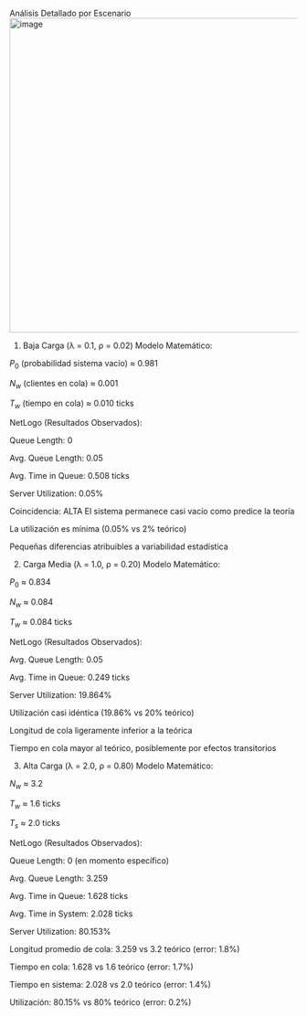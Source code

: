 Análisis Detallado por Escenario
<img width="921" height="551" alt="image" src="https://github.com/user-attachments/assets/923904fd-7ead-43a9-94be-e125f10a794a" />

1. Baja Carga (λ = 0.1, ρ = 0.02)
Modelo Matemático:

$P_0$ (probabilidad sistema vacío) ≈ 0.981

$N_w$ (clientes en cola) ≈ 0.001

$T_w$ (tiempo en cola) ≈ 0.010 ticks

NetLogo (Resultados Observados):

Queue Length: 0

Avg. Queue Length: 0.05

Avg. Time in Queue: 0.508 ticks

Server Utilization: 0.05%

Coincidencia: ALTA
El sistema permanece casi vacío como predice la teoría

La utilización es mínima (0.05% vs 2% teórico)

Pequeñas diferencias atribuibles a variabilidad estadística

2. Carga Media (λ = 1.0, ρ = 0.20)
Modelo Matemático:

$P_0$ ≈ 0.834

$N_w$ ≈ 0.084

$T_w$ ≈ 0.084 ticks

NetLogo (Resultados Observados):

Avg. Queue Length: 0.05

Avg. Time in Queue: 0.249 ticks

Server Utilization: 19.864%


Utilización casi idéntica (19.86% vs 20% teórico)

Longitud de cola ligeramente inferior a la teórica

Tiempo en cola mayor al teórico, posiblemente por efectos transitorios

3. Alta Carga (λ = 2.0, ρ = 0.80)
Modelo Matemático:

$N_w$ ≈ 3.2

$T_w$ ≈ 1.6 ticks

$T_s$ ≈ 2.0 ticks

NetLogo (Resultados Observados):

Queue Length: 0 (en momento específico)

Avg. Queue Length: 3.259

Avg. Time in Queue: 1.628 ticks

Avg. Time in System: 2.028 ticks

Server Utilization: 80.153%


Longitud promedio de cola: 3.259 vs 3.2 teórico (error: 1.8%)

Tiempo en cola: 1.628 vs 1.6 teórico (error: 1.7%)

Tiempo en sistema: 2.028 vs 2.0 teórico (error: 1.4%)

Utilización: 80.15% vs 80% teórico (error: 0.2%)


